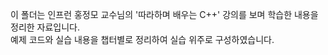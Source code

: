 이 폴더는 인프런 홍정모 교수님의 '따라하며 배우는 C++' 강의를 보며 학습한 내용을 정리한 자료입니다.  
예제 코드와 실습 내용을 챕터별로 정리하여 실습 위주로 구성하였습니다.